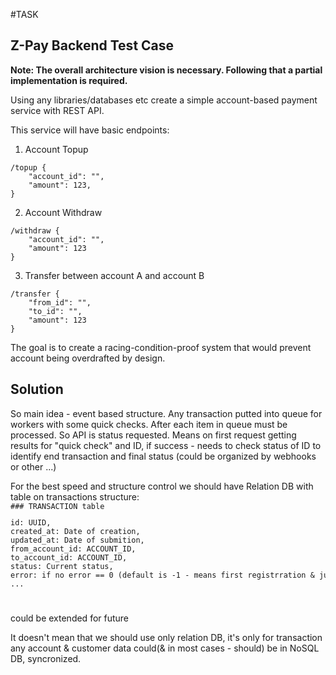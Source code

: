 #TASK

## Z-Pay Backend Test Case

**Note: The overall architecture vision is necessary. Following that a partial implementation is required.**

Using any libraries/databases etc create a simple account-based payment service with REST API.

This service will have basic endpoints:

1. Account Topup
```
/topup {
	"account_id": "",
	"amount": 123,
}
```
2. Account Withdraw
```
/withdraw {
	"account_id": "",
	"amount": 123
}
```
3. Transfer between account A and account B
```
/transfer {
	"from_id": "",
	"to_id": "",
	"amount": 123
}
```
The goal is to create a racing-condition-proof system that would prevent account being overdrafted by design.   

## Solution
<p>
So main idea - event based structure. Any transaction putted into queue for workers with some quick checks. After each item in queue must be processed.
So API is status requested. Means on first request getting results for "quick check" and ID, if success - needs to check status of ID to identify end transaction and final status (could be organized by webhooks or other ...)
</p>
For the best speed and structure control we should have Relation DB with table on transactions structure:
<code>
### TRANSACTION table
<pre>
id: UUID,
created_at: Date of creation,
updated_at: Date of submition,
from_account_id: ACCOUNT_ID,
to_account_id: ACCOUNT_ID,
status: Current status,
error: if no error == 0 (default is -1 - means first registrration & just request)
...
</pre>
</code>
<p>could be extended for future</p>

It doesn't mean that we should use only relation DB, it's only for transaction any account & customer data could(& in most cases - should) be in NoSQL DB, syncronized.
